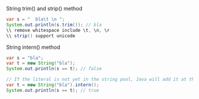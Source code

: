 String trim() and strip() method

```java
var s = "  bla\t \n ";
System.out.println(s.trim()); // bla
\\ remove whitespace include \t, \n, \r
\\ strip() support unicode
```

String intern() method

```java
var s = "bla";
var t = new String("bla");
System.out.println(s == t); // false

// If the literal is not yet in the string pool, Java will add it at this time.
var t = new String("bla").intern();
System.out.println(s == t); // true
```

